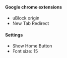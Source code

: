 #### Google chrome extensions

* uBlock origin
* New Tab Redirect

#### Settings

* Show Home Button
* Font size: 15

